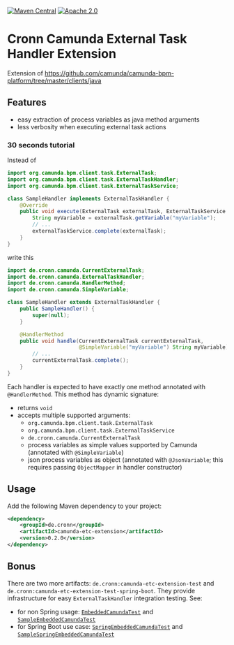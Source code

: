 [![Maven Central](https://maven-badges.herokuapp.com/maven-central/de.cronn/camunda-etc-extension/badge.svg)](http://maven-badges.herokuapp.com/maven-central/de.cronn/camunda-etc-extension)
[![Apache 2.0](https://img.shields.io/github/license/cronn/camunda-etc-extension.svg)](http://www.apache.org/licenses/LICENSE-2.0)

# Cronn Camunda External Task Handler Extension

Extension of https://github.com/camunda/camunda-bpm-platform/tree/master/clients/java

## Features

 - easy extraction of process variables as java method arguments
 - less verbosity when executing external task actions

### 30 seconds tutorial

Instead of

```java
import org.camunda.bpm.client.task.ExternalTask;
import org.camunda.bpm.client.task.ExternalTaskHandler;
import org.camunda.bpm.client.task.ExternalTaskService;

class SampleHandler implements ExternalTaskHandler {
    @Override
    public void execute(ExternalTask externalTask, ExternalTaskService externalTaskService) {
        String myVariable = externalTask.getVariable("myVariable");
        // ...
        externalTaskService.complete(externalTask);
    }
}
```

write this

```java
import de.cronn.camunda.CurrentExternalTask;
import de.cronn.camunda.ExternalTaskHandler;
import de.cronn.camunda.HandlerMethod;
import de.cronn.camunda.SimpleVariable;

class SampleHandler extends ExternalTaskHandler {
    public SampleHandler() {
        super(null);
    }

    @HandlerMethod
    public void handle(CurrentExternalTask currentExternalTask, 
                       @SimpleVariable("myVariable") String myVariable) {
        // ...
        currentExternalTask.complete();
    }
}
```

Each handler is expected to have exactly one method annotated with `@HandlerMethod`. This method has dynamic signature:

 - returns `void`
 - accepts multiple supported arguments:
     - `org.camunda.bpm.client.task.ExternalTask`
     - `org.camunda.bpm.client.task.ExternalTaskService`
     - `de.cronn.camunda.CurrentExternalTask`
     - process variables as simple values supported by Camunda (annotated with `@SimpleVariable`)
     - json process variables as object (annotated with `@JsonVariable`; this requires passing `ObjectMapper` in handler constructor)


## Usage
Add the following Maven dependency to your project:

```xml
<dependency>
    <groupId>de.cronn</groupId>
    <artifactId>camunda-etc-extension</artifactId>
    <version>0.2.0</version>
</dependency>
```

## Bonus

There are two more artifacts: `de.cronn:camunda-etc-extension-test`
and `de.cronn:camunda-etc-extension-test-spring-boot`. They provide infrastructure for easy `ExternalTaskHandler` integration
testing. 
See:
 - for non Spring usage: [`EmbeddedCamundaTest`](test/src/main/java/de/cronn/camunda/testserver/EmbeddedCamundaTest.java)
and [`SampleEmbeddedCamundaTest`](test/src/test/java/de/cronn/camunda/testserver/SampleEmbeddedCamundaTest.java)
 - for Spring Boot use case: [`SpringEmbeddedCamundaTest`](test-spring-boot/src/main/java/de/cronn/camunda/testserver/spring/SpringEmbeddedCamundaTest.java)
and [`SampleSpringEmbeddedCamundaTest`](test-spring-boot/src/test/java/de/cronn/camunda/testserver/spring/SampleSpringEmbeddedCamundaTest.java)
